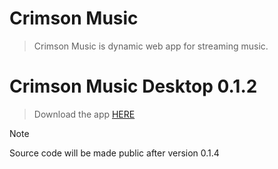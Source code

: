 # Crimson Music

> Crimson Music is dynamic web app for streaming music.

# Crimson Music Desktop 0.1.2
> Download the app [HERE](https://www.mediafire.com/file/1labefybsv14zn6/crimsonmusic-0.1.2+Setup.exe/file)

> [!NOTE]
> Source code will be made public after version 0.1.4
